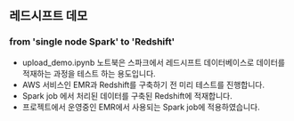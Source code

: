 ## 레드시프트 데모

### from 'single node Spark' to 'Redshift'
* upload_demo.ipynb 노트북은 스파크에서 레드시프트 데이터베이스로 데이터를 적재하는 과정을 테스트 하는 용도입니다.
* AWS 서비스인 EMR과 Redshift를 구축하기 전 미리 테스트를 진행합니다.
* Spark job 에서 처리된 데이터를 구축된 Redshift에 적재합니다.
* 프로젝트에서 운영중인 EMR에서 사용되는 Spark job에 적용하였습니다.